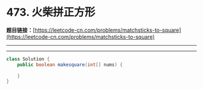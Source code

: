 # 473. 火柴拼正方形

**题目链接：**[https://leetcode-cn.com/problems/matchsticks-to-square](https://leetcode-cn.com/problems/matchsticks-to-square)

---

<Cards card="leetcode_473_matchsticks-to-square"></Cards>

---

```java
class Solution {
    public boolean makesquare(int[] nums) {
        
    }
}
```
